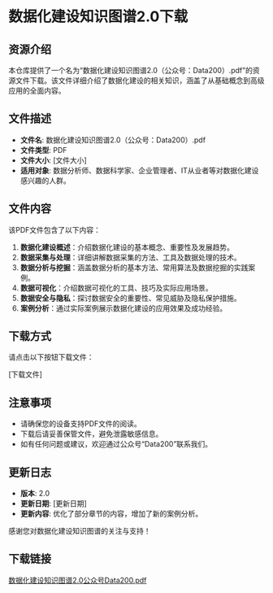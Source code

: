 # 数据化建设知识图谱2.0下载

## 资源介绍

本仓库提供了一个名为“数据化建设知识图谱2.0（公众号：Data200）.pdf”的资源文件下载。该文件详细介绍了数据化建设的相关知识，涵盖了从基础概念到高级应用的全面内容。

## 文件描述

- **文件名**: 数据化建设知识图谱2.0（公众号：Data200）.pdf
- **文件类型**: PDF
- **文件大小**: [文件大小]
- **适用对象**: 数据分析师、数据科学家、企业管理者、IT从业者等对数据化建设感兴趣的人群。

## 文件内容

该PDF文件包含了以下内容：

1. **数据化建设概述**：介绍数据化建设的基本概念、重要性及发展趋势。
2. **数据采集与处理**：详细讲解数据采集的方法、工具及数据处理的技术。
3. **数据分析与挖掘**：涵盖数据分析的基本方法、常用算法及数据挖掘的实践案例。
4. **数据可视化**：介绍数据可视化的工具、技巧及实际应用场景。
5. **数据安全与隐私**：探讨数据安全的重要性、常见威胁及隐私保护措施。
6. **案例分析**：通过实际案例展示数据化建设的应用效果及成功经验。

## 下载方式

请点击以下按钮下载文件：

[下载文件]

## 注意事项

- 请确保您的设备支持PDF文件的阅读。
- 下载后请妥善保管文件，避免泄露敏感信息。
- 如有任何问题或建议，欢迎通过公众号“Data200”联系我们。

## 更新日志

- **版本**: 2.0
- **更新日期**: [更新日期]
- **更新内容**: 优化了部分章节的内容，增加了新的案例分析。

感谢您对数据化建设知识图谱的关注与支持！

## 下载链接

[数据化建设知识图谱2.0公众号Data200.pdf](https://pan.quark.cn/s/9ae51a0cb6fe)